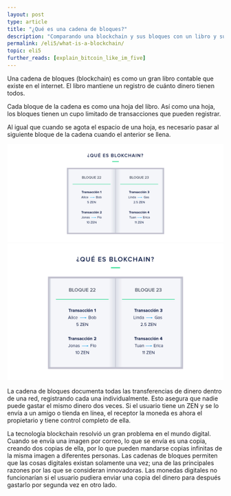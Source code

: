 ```yaml
---
layout: post
type: article
title: "¿Qué es una cadena de bloques?"
description: "Comparando una blockchain y sus bloques con un libro y sus páginas."
permalink: /eli5/what-is-a-blockchain/
topic: eli5
further_reads: [explain_bitcoin_like_im_five]
---
```


Una cadena de bloques (blockchain) es como un gran libro contable que existe en el internet. El libro mantiene un registro de cuánto dinero tienen todos.

Cada bloque de la cadena es como una hoja del libro. Así como una hoja, los bloques tienen un cupo limitado de transacciones que pueden registrar.

Al igual que cuando se agota el espacio de una hoja, es necesario pasar al siguiente bloque de la cadena cuando el anterior se llena.

![What is a Blockchain in ES](/assets/post_files/eli5/what-is-a-blockchain/ES_what_is_blockchain_D.jpg)
![What is a Blockchain in ES](/assets/post_files/eli5/what-is-a-blockchain/ES_what_is_blockchain_M.jpg)

La cadena de bloques documenta todas las transferencias de dinero dentro de una red, registrando cada una individualmente. Esto asegura que nadie puede gastar el mismo dinero dos veces. Si el usuario tiene un ZEN y se lo envía a un amigo o tienda en línea, el receptor la moneda es ahora el propietario y tiene control completo de ella.

La tecnología blockchain resolvió un gran problema en el mundo digital. Cuando se envía una imagen por correo, lo que se envía es una copia, creando dos copias de ella, por lo que pueden mandarse copias infinitas de la misma imagen a diferentes personas. Las cadenas de bloques permiten que las cosas digitales existan solamente una vez; una de las principales razones por las que se consideran innovadoras. Las monedas digitales no funcionarían si el usuario pudiera enviar una copia del dinero para después gastarlo por segunda vez en otro lado.